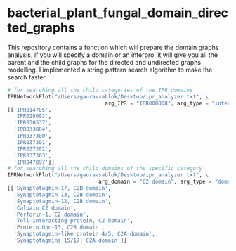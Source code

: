 # bacterial_plant_fungal_domain_directed_graphs
This repository contains a function which will prepare the domain graphs analysis, if you will specify a domain or an interpro, it will give you all the parent and the child graphs for the directed and undirected graphs modelling. I implemented a string pattern search algorithm to make the search faster. 
```python
# for searching all the child categories of the IPR domains
IPRNetworkPlot("/Users/gauravsablok/Desktop/ipr_analyzer.txt", \
                               arg_IPR = "IPR000008", arg_type = "interpro")
[['IPR014705',
  'IPR028692',
  'IPR030537',
  'IPR033884',
  'IPR037300',
  'IPR037301',
  'IPR037302',
  'IPR037303',
  'IPR047897']]
# for searching all the child domains of the specific category
IPRNetworkPlot("/Users/gauravsablok/Desktop/ipr_analyzer.txt", \
                             arg_domain = "C2 domain", arg_type = "domain")
[['Synaptotagmin-17, C2B domain',
  'Synaptotagmin-13, C2B domain',
  'Synaptotagmin-12, C2B domain',
  'Calpain C2 domain',
  'Perforin-1, C2 domain',
  'Toll-interacting protein, C2 domain',
  'Protein Unc-13, C2B domain',
  'Synaptotagmin-like protein 4/5, C2A domain',
  'Synaptotagmins 15/17, C2A domain']]
